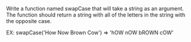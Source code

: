 Write a function named swapCase that will take a string as an argument. The function should return a string with all of the letters in the string with the opposite case.

EX: swapCase('How Now Brown Cow') => 'hOW nOW bROWN cOW'